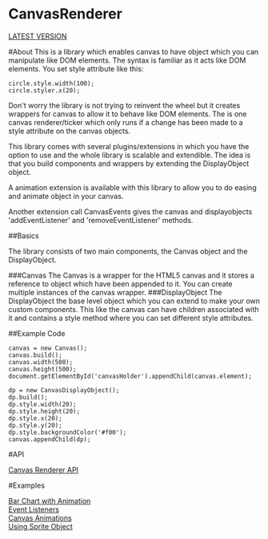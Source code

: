 CanvasRenderer
==============

[LATEST VERSION](https://github.com/fahimc/CanvasRenderer/tree/master/src)

#About
This is a library which enables canvas to have object which you can manipulate like DOM elements. The syntax is familiar as it acts like DOM elements. You set style attribute like this:

```
circle.style.width(100);
circle.styler.x(20);
```

Don't worry the library is not trying to reinvent the wheel but it creates wrappers for canvas to allow it to behave like DOM elements. The is one canvas renderer/ticker which only runs if a change has been made to a style attribute on the canvas objects.  

This library comes with several plugins/extensions in which you have the option to use and the whole library is scalable and extendible. The idea is that you build components and wrappers by extending the DisplayObject object.

A animation extension is available with this library to allow you to do easing and animate object in your canvas.

Another extension call CanvasEvents gives the canvas and displayobjects 'addEventListener' and 'removeEventListener' methods.  

##Basics

The library consists of two main components, the Canvas object and the DisplayObject.   

###Canvas
The Canvas is a wrapper for the HTML5 canvas and it stores a reference to object which have been appended to it. You can create multiple instances of the canvas wrapper.
###DisplayObject
The DisplayObject the base level object which you can extend to make your own custom components. This like the canvas can have children associated with it and contains a style method where you can set different style attributes. 


##Example Code

```
canvas = new Canvas();
canvas.build();
canvas.width(500);
canvas.height(500);
document.getElementById('canvasHolder').appendChild(canvas.element);

dp = new CanvasDisplayObject();
dp.build();
dp.style.width(20);
dp.style.height(20);
dp.style.x(20);
dp.style.y(20);
dp.style.backgroundColor('#f00');
canvas.appendChild(dp);
```
  
#API

[Canvas Renderer API](http://fahimc.github.io/CanvasRenderer/)

#Examples

[Bar Chart with Animation](http://8fc.co.uk/github/examples/canvasrenderer/example1.html)  
[Event Listeners](http://8fc.co.uk/github/examples/canvasrenderer/example2.html)  
[Canvas Animations](http://8fc.co.uk/github/examples/canvasrenderer/example3.html)  
[Using Sprite Object](http://8fc.co.uk/github/examples/canvasrenderer/example4.html)  
